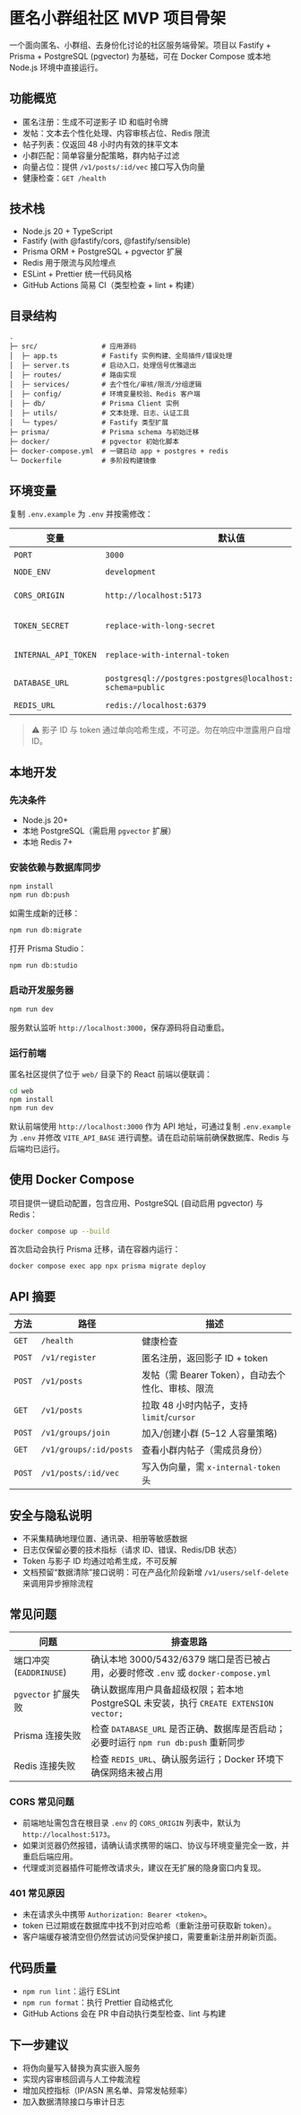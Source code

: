 # 匿名小群组社区 MVP 项目骨架

一个面向匿名、小群组、去身份化讨论的社区服务端骨架。项目以 Fastify + Prisma + PostgreSQL (pgvector) 为基础，可在 Docker Compose 或本地 Node.js 环境中直接运行。

## 功能概览

- 匿名注册：生成不可逆影子 ID 和临时令牌
- 发帖：文本去个性化处理、内容审核占位、Redis 限流
- 帖子列表：仅返回 48 小时内有效的抹平文本
- 小群匹配：简单容量分配策略，群内帖子过滤
- 向量占位：提供 `/v1/posts/:id/vec` 接口写入伪向量
- 健康检查：`GET /health`

## 技术栈

- Node.js 20 + TypeScript
- Fastify (with @fastify/cors, @fastify/sensible)
- Prisma ORM + PostgreSQL + pgvector 扩展
- Redis 用于限流与风险埋点
- ESLint + Prettier 统一代码风格
- GitHub Actions 简易 CI（类型检查 + lint + 构建）

## 目录结构

```
.
├─ src/                # 应用源码
│  ├─ app.ts           # Fastify 实例构建、全局插件/错误处理
│  ├─ server.ts        # 启动入口，处理信号优雅退出
│  ├─ routes/          # 路由实现
│  ├─ services/        # 去个性化/审核/限流/分组逻辑
│  ├─ config/          # 环境变量校验、Redis 客户端
│  ├─ db/              # Prisma Client 实例
│  ├─ utils/           # 文本处理、日志、认证工具
│  └─ types/           # Fastify 类型扩展
├─ prisma/             # Prisma schema 与初始迁移
├─ docker/             # pgvector 初始化脚本
├─ docker-compose.yml  # 一键启动 app + postgres + redis
└─ Dockerfile          # 多阶段构建镜像
```

## 环境变量

复制 `.env.example` 为 `.env` 并按需修改：

| 变量 | 默认值 | 说明 |
| --- | --- | --- |
| `PORT` | `3000` | 服务监听端口 |
| `NODE_ENV` | `development` | 运行环境 |
| `CORS_ORIGIN` | `http://localhost:5173` | 允许的前端域名，逗号分隔 |
| `TOKEN_SECRET` | `replace-with-long-secret` | 令牌哈希盐，务必更换且保密 |
| `INTERNAL_API_TOKEN` | `replace-with-internal-token` | 内部向量接口的 Bearer Token |
| `DATABASE_URL` | `postgresql://postgres:postgres@localhost:5432/anon_mvp?schema=public` | Prisma/Postgres 连接串 |
| `REDIS_URL` | `redis://localhost:6379` | Redis 地址 |

> ⚠️ 影子 ID 与 token 通过单向哈希生成，不可逆。勿在响应中泄露用户自增 ID。

## 本地开发

### 先决条件

- Node.js 20+
- 本地 PostgreSQL（需启用 `pgvector` 扩展）
- 本地 Redis 7+

### 安装依赖与数据库同步

```bash
npm install
npm run db:push
```

如需生成新的迁移：

```bash
npm run db:migrate
```

打开 Prisma Studio：

```bash
npm run db:studio
```

### 启动开发服务器

```bash
npm run dev
```

服务默认监听 `http://localhost:3000`，保存源码将自动重启。

### 运行前端

匿名社区提供了位于 `web/` 目录下的 React 前端以便联调：

```bash
cd web
npm install
npm run dev
```

默认前端使用 `http://localhost:3000` 作为 API 地址，可通过复制 `.env.example` 为 `.env` 并修改 `VITE_API_BASE` 进行调整。请在启动前端前确保数据库、Redis 与后端均已运行。

## 使用 Docker Compose

项目提供一键启动配置，包含应用、PostgreSQL (自动启用 pgvector) 与 Redis：

```bash
docker compose up --build
```

首次启动会执行 Prisma 迁移，请在容器内运行：

```bash
docker compose exec app npx prisma migrate deploy
```

## API 摘要

| 方法 | 路径 | 描述 |
| --- | --- | --- |
| `GET` | `/health` | 健康检查 |
| `POST` | `/v1/register` | 匿名注册，返回影子 ID + token |
| `POST` | `/v1/posts` | 发帖（需 Bearer Token），自动去个性化、审核、限流 |
| `GET` | `/v1/posts` | 拉取 48 小时内帖子，支持 `limit`/`cursor` |
| `POST` | `/v1/groups/join` | 加入/创建小群 (5–12 人容量策略) |
| `GET` | `/v1/groups/:id/posts` | 查看小群内帖子（需成员身份） |
| `POST` | `/v1/posts/:id/vec` | 写入伪向量，需 `x-internal-token` 头 |

## 安全与隐私说明

- 不采集精确地理位置、通讯录、相册等敏感数据
- 日志仅保留必要的技术指标（请求 ID、错误、Redis/DB 状态）
- Token 与影子 ID 均通过哈希生成，不可反解
- 文档预留“数据清除”接口说明：可在产品化阶段新增 `/v1/users/self-delete` 来调用异步擦除流程

## 常见问题

| 问题 | 排查思路 |
| --- | --- |
| 端口冲突 (`EADDRINUSE`) | 确认本地 3000/5432/6379 端口是否已被占用，必要时修改 `.env` 或 `docker-compose.yml` |
| `pgvector` 扩展失败 | 确认数据库用户具备超级权限；若本地 PostgreSQL 未安装，执行 `CREATE EXTENSION vector;` |
| Prisma 连接失败 | 检查 `DATABASE_URL` 是否正确、数据库是否启动；必要时运行 `npm run db:push` 重新同步 |
| Redis 连接失败 | 检查 `REDIS_URL`、确认服务运行；Docker 环境下确保网络未被占用 |

### CORS 常见问题

- 前端地址需包含在根目录 `.env` 的 `CORS_ORIGIN` 列表中，默认为 `http://localhost:5173`。
- 如果浏览器仍然报错，请确认请求携带的端口、协议与环境变量完全一致，并重启后端应用。
- 代理或浏览器插件可能修改请求头，建议在无扩展的隐身窗口内复现。

### 401 常见原因

- 未在请求头中携带 `Authorization: Bearer <token>`。
- token 已过期或在数据库中找不到对应哈希（重新注册可获取新 token）。
- 客户端缓存被清空但仍然尝试访问受保护接口，需要重新注册并刷新页面。

## 代码质量

- `npm run lint`：运行 ESLint
- `npm run format`：执行 Prettier 自动格式化
- GitHub Actions 会在 PR 中自动执行类型检查、lint 与构建

## 下一步建议

- 将伪向量写入替换为真实嵌入服务
- 实现内容审核回调与人工仲裁流程
- 增加风控指标（IP/ASN 黑名单、异常发帖频率）
- 加入数据清除接口与审计日志

